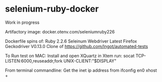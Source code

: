 # selenium-ruby-docker

Work in progress

Artifactory image: docker.otenv.com/seleniumruby226

Dockerfile spins of:
Ruby 2.2.6
Seleinum Webdriver
Latest Firefox
Geckodriver V0.13.0
Clone of https://github.com/lngot/automated-tests

To Run test on MAC:
Install and open  XQuartz
in Xtem run:
 socat TCP-LISTEN:6000,reuseaddr,fork UNIX-CLIENT:\"$DISPLAY\"

From terminal commandline:
Get the inet ip address from ifconfig en0
xhost +<inet ipaddr>

